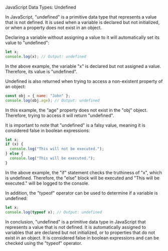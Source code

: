 JavaScript Data Types: Undefined

In JavaScript, "undefined" is a primitive data type that represents a value that is not defined. It is used when a variable is declared but not initialized, or when a property does not exist in an object.

Declaring a variable without assigning a value to it will automatically set its value to "undefined":

```js
let x;
console.log(x); // Output: undefined
```

In the above example, the variable "x" is declared but not assigned a value. Therefore, its value is "undefined".

Undefined is also returned when trying to access a non-existent property of an object:

```js
const obj = { name: "John" };
console.log(obj.age); // Output: undefined
```

In this example, the "age" property does not exist in the "obj" object. Therefore, trying to access it will return "undefined".

It is important to note that "undefined" is a falsy value, meaning it is considered false in boolean expressions:

```js
let x;
if (x) {
  console.log("This will not be executed.");
} else {
  console.log("This will be executed.");
}
```

In the above example, the "if" statement checks the truthiness of "x", which is undefined. Therefore, the "else" block will be executed and "This will be executed." will be logged to the console.

In addition, the "typeof" operator can be used to determine if a variable is undefined:

```js
let x;
console.log(typeof x); // Output: undefined
```

In conclusion, "undefined" is a primitive data type in JavaScript that represents a value that is not defined. It is automatically assigned to variables that are declared but not initialized, or to properties that do not exist in an object. It is considered false in boolean expressions and can be checked using the "typeof" operator.
